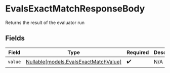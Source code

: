 # EvalsExactMatchResponseBody

Returns the result of the evaluator run


## Fields

| Field                                                                      | Type                                                                       | Required                                                                   | Description                                                                |
| -------------------------------------------------------------------------- | -------------------------------------------------------------------------- | -------------------------------------------------------------------------- | -------------------------------------------------------------------------- |
| `value`                                                                    | [Nullable[models.EvalsExactMatchValue]](../models/evalsexactmatchvalue.md) | :heavy_check_mark:                                                         | N/A                                                                        |